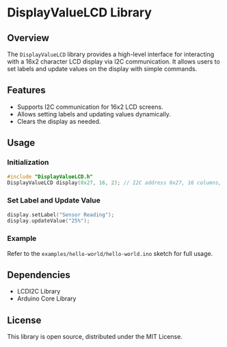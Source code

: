 # DisplayValueLCD Library

## Overview
The `DisplayValueLCD` library provides a high-level interface for interacting with a 16x2 character LCD display via I2C communication. It allows users to set labels and update values on the display with simple commands.

## Features
- Supports I2C communication for 16x2 LCD screens.
- Allows setting labels and updating values dynamically.
- Clears the display as needed.

## Usage
### Initialization
```cpp
#include "DisplayValueLCD.h"
DisplayValueLCD display(0x27, 16, 2); // I2C address 0x27, 16 columns, 2 rows
```
### Set Label and Update Value
```cpp
display.setLabel("Sensor Reading");
display.updateValue("25%");
```
### Example
Refer to the `examples/hello-world/hello-world.ino` sketch for full usage.

## Dependencies
- LCDI2C Library
- Arduino Core Library

## License
This library is open source, distributed under the MIT License.